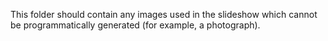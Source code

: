 This folder should contain any images used in the slideshow which cannot be programmatically generated (for example, a photograph).